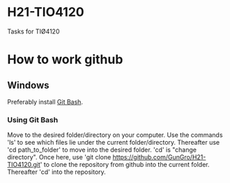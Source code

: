 # H21-TIO4120
Tasks for TIØ4120


# How to work github

## Windows

Preferably install [Git Bash](https://github.com/git-for-windows/git/releases/latest).

### Using Git Bash

Move to the desired folder/directory on your computer. Use the commands 'ls' to see which files lie under the current folder/directory. Thereafter use 'cd path_to_folder' to move into the desired folder. 'cd' is "change directory". Once here, use 'git clone https://github.com/GunGro/H21-TIO4120.git' to clone the repository from github into the current folder. Thereafter 'cd' into the repository.
